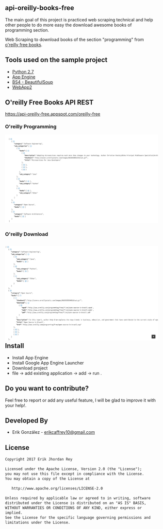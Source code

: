 api-oreilly-books-free
--------------------------

The main goal of this project is practiced web scraping technical and help other people to do more easy the download awesome books of programming section.

Web Scraping to download books of the section "programming" from [o'reilly free books](http://www.oreilly.com/programming/free/).


Tools used on the sample project
------------------------------------
* [Python 2.7][0]
* [App Engine][1]
* [BS4 - BeautifulSoup][2]
* [WebApp2][3]

O'reilly Free Books API REST
--------------------------
https://api-oreilly-free.appspot.com/oreilly-free

### O'reilly Programming
![](./art/book_1.png)

### O'reilly Download
![](./art/book_2.png)
Install
-------
* Install App Engine
* Install Google App Engine Launcher
* Download project
* file -> add existing application -> add -> run .

Do you want to contribute?
--------------------------
Feel free to report or add any useful feature, I will be glad to improve it with your help!.

Developed By
------------

* Erik González  - <erikcaffrey10@gmail.com>

License
-------

    Copyright 2017 Erik Jhordan Rey 

    Licensed under the Apache License, Version 2.0 (the "License");
    you may not use this file except in compliance with the License.
    You may obtain a copy of the License at

       http://www.apache.org/licenses/LICENSE-2.0

    Unless required by applicable law or agreed to in writing, software
    distributed under the License is distributed on an "AS IS" BASIS,
    WITHOUT WARRANTIES OR CONDITIONS OF ANY KIND, either express or implied.
    See the License for the specific language governing permissions and
    limitations under the License.


[0]: https://www.python.org/download/releases/2.7/
[1]: https://www.crummy.com/software/BeautifulSoup/bs4/doc/
[2]: https://cloud.google.com/appengine/docs/python/
[3]: https://cloud.google.com/appengine/docs/python/getting-started/handling-user-input-form
